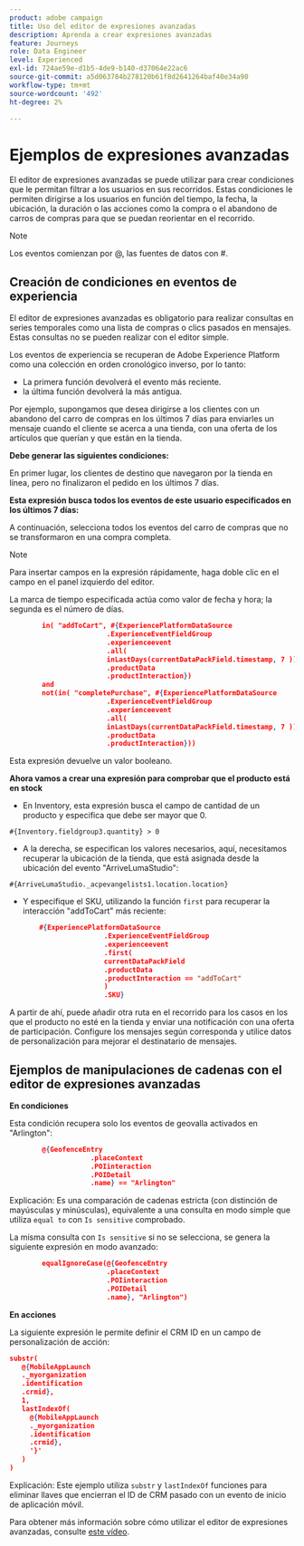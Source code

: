```yaml
---
product: adobe campaign
title: Uso del editor de expresiones avanzadas
description: Aprenda a crear expresiones avanzadas
feature: Journeys
role: Data Engineer
level: Experienced
exl-id: 724ae59e-d1b5-4de9-b140-d37064e22ac6
source-git-commit: a5d063784b278120b61f8d2641264baf40e34a90
workflow-type: tm+mt
source-wordcount: '492'
ht-degree: 2%

---
```


# Ejemplos de expresiones avanzadas

El editor de expresiones avanzadas se puede utilizar para crear condiciones que le permitan filtrar a los usuarios en sus recorridos. Estas condiciones le permiten dirigirse a los usuarios en función del tiempo, la fecha, la ubicación, la duración o las acciones como la compra o el abandono de carros de compras para que se puedan reorientar en el recorrido.

>[!NOTE]
>
>Los eventos comienzan por @, las fuentes de datos con #.

## Creación de condiciones en eventos de experiencia

El editor de expresiones avanzadas es obligatorio para realizar consultas en series temporales como una lista de compras o clics pasados en mensajes. Estas consultas no se pueden realizar con el editor simple.

Los eventos de experiencia se recuperan de Adobe Experience Platform como una colección en orden cronológico inverso, por lo tanto:

* La primera función devolverá el evento más reciente.
* la última función devolverá la más antigua.

Por ejemplo, supongamos que desea dirigirse a los clientes con un abandono del carro de compras en los últimos 7 días para enviarles un mensaje cuando el cliente se acerca a una tienda, con una oferta de los artículos que querían y que están en la tienda.

**Debe generar las siguientes condiciones:**

En primer lugar, los clientes de destino que navegaron por la tienda en línea, pero no finalizaron el pedido en los últimos 7 días.

<!--**This expression looks for a specified value in a string value:**

`In (“addToCart”, #{field reference from experience event})`-->

**Esta expresión busca todos los eventos de este usuario especificados en los últimos 7 días:**

A continuación, selecciona todos los eventos del carro de compras que no se transformaron en una compra completa.

>[!NOTE]
>
>Para insertar campos en la expresión rápidamente, haga doble clic en el campo en el panel izquierdo del editor.

La marca de tiempo especificada actúa como valor de fecha y hora; la segunda es el número de días.

```json
        in( "addToCart", #{ExperiencePlatformDataSource
                        .ExperienceEventFieldGroup
                        .experienceevent
                        .all(
                        inLastDays(currentDataPackField.timestamp, 7 ))
                        .productData
                        .productInteraction})
        and
        not(in( "completePurchase", #{ExperiencePlatformDataSource
                        .ExperienceEventFieldGroup
                        .experienceevent
                        .all(
                        inLastDays(currentDataPackField.timestamp, 7 ))
                        .productData
                        .productInteraction}))
```

Esta expresión devuelve un valor booleano.

**Ahora vamos a crear una expresión para comprobar que el producto está en stock**

* En Inventory, esta expresión busca el campo de cantidad de un producto y especifica que debe ser mayor que 0.

`#{Inventory.fieldgroup3.quantity} > 0`

* A la derecha, se especifican los valores necesarios, aquí, necesitamos recuperar la ubicación de la tienda, que está asignada desde la ubicación del evento &quot;ArriveLumaStudio&quot;:

`#{ArriveLumaStudio._acpevangelists1.location.location}`

* Y especifique el SKU, utilizando la función `first` para recuperar la interacción &quot;addToCart&quot; más reciente:

  ```json
      #{ExperiencePlatformDataSource
                      .ExperienceEventFieldGroup
                      .experienceevent
                      .first(
                      currentDataPackField
                      .productData
                      .productInteraction == "addToCart"
                      )
                      .SKU}
  ```

A partir de ahí, puede añadir otra ruta en el recorrido para los casos en los que el producto no esté en la tienda y enviar una notificación con una oferta de participación. Configure los mensajes según corresponda y utilice datos de personalización para mejorar el destinatario de mensajes.

## Ejemplos de manipulaciones de cadenas con el editor de expresiones avanzadas

**En condiciones**

Esta condición recupera solo los eventos de geovalla activados en &quot;Arlington&quot;:

```json
        @{GeofenceEntry
                    .placeContext
                    .POIinteraction
                    .POIDetail
                    .name} == "Arlington"
```

Explicación: Es una comparación de cadenas estricta (con distinción de mayúsculas y minúsculas), equivalente a una consulta en modo simple que utiliza `equal to` con `Is sensitive` comprobado.

La misma consulta con `Is sensitive` si no se selecciona, se genera la siguiente expresión en modo avanzado:

```json
        equalIgnoreCase(@{GeofenceEntry
                        .placeContext
                        .POIinteraction
                        .POIDetail
                        .name}, "Arlington")
```

**En acciones**

La siguiente expresión le permite definir el CRM ID en un campo de personalización de acción:

```json
substr(
   @{MobileAppLaunch
   ._myorganization
   .identification
   .crmid},
   1, 
   lastIndexOf(
     @{MobileAppLaunch
     ._myorganization
     .identification
     .crmid},
     '}'
   )
)
```

Explicación: Este ejemplo utiliza `substr` y `lastIndexOf` funciones para eliminar llaves que encierran el ID de CRM pasado con un evento de inicio de aplicación móvil.

Para obtener más información sobre cómo utilizar el editor de expresiones avanzadas, consulte [este vídeo](https://experienceleague.adobe.com/docs/platform-learn/tutorials/journey-orchestration/create-a-journey.html).
